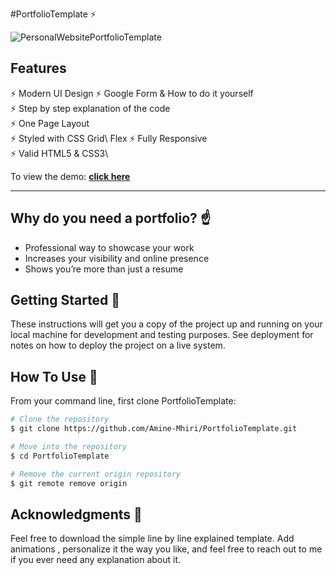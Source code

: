 #PortfolioTemplate ⚡️

![PersonalWebsitePortfolioTemplate](https://github.com/Amine-Mhiri/PortfolioTemplate/assets/133148739/c22abc1a-c93e-436b-b2c5-909a46c8d881)


## Features

⚡️ Modern UI Design
⚡️ Google Form & How to do it yourself\
⚡️ Step by step explanation of the code\
⚡️ One Page Layout\
⚡️ Styled with CSS Grid\ Flex
⚡️ Fully Responsive\
⚡️ Valid HTML5 & CSS3\

To view the demo: **[click here](https://amine-mhiri.github.io/PortfolioTemplate/)**

---

## Why do you need a portfolio? ☝️

- Professional way to showcase your work
- Increases your visibility and online presence
- Shows you’re more than just a resume

## Getting Started 🚀

These instructions will get you a copy of the project up and running on your local machine for development and testing purposes. See deployment for notes on how to deploy the project on a live system.

## How To Use 🔧

From your command line, first clone PortfolioTemplate:

```bash
# Clone the repository
$ git clone https://github.com/Amine-Mhiri/PortfolioTemplate.git

# Move into the repository
$ cd PortfolioTemplate

# Remove the current origin repository
$ git remote remove origin
```

## Acknowledgments 🎁

Feel free to download the simple line by line explained template. Add animations , personalize it the way you like, and feel free to reach out to me if you ever need any explanation about it.
